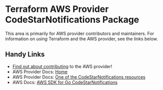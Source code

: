 # Terraform AWS Provider CodeStarNotifications Package

This area is primarily for AWS provider contributors and maintainers. For information on _using_ Terraform and the AWS provider, see the links below.


## Handy Links

* [Find out about contributing](../../../docs/contributing) to the AWS provider!
* AWS Provider Docs: [Home](https://registry.terraform.io/providers/hashicorp/aws/latest/docs)
* AWS Provider Docs: [One of the CodeStarNotifications resources](https://registry.terraform.io/providers/hashicorp/aws/latest/docs/resources/codestarnotifications_notification_rule)
* AWS Docs: [AWS SDK for Go CodeStarNotifications](https://docs.aws.amazon.com/sdk-for-go/api/service/codestarnotifications/)
